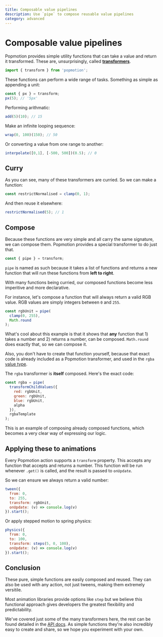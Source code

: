 ```yaml
---
title: Composable value pipelines
description: Use `pipe` to compose reusable value pipelines
category: advanced
---
```


# Composable value pipelines

Popmotion provides simple utility functions that can take a value and return it transformed. These are, unsurprisingly, called **[transformers](/api/transformers)**.

```javascript
import { transform } from 'popmotion';
```

These functions can perform a wide range of tasks. Something as simple as appending a unit:

```javascript
const { px } = transform;
px(5); // '5px'
```

Performing arithmatic:

```javascript
add(5)(10); // 15
```

Make an infinite looping sequence:

```javascript
wrap(0, 100)(150); // 50
```

Or converting a value from one range to another:

```javascript
interpolate([0,1], [-500, 500])(0.5); // 0
```

## Curry

As you can see, many of these transformers are curried. So we can make a function:

```javascript
const restrictNormalised = clamp(0, 1);
```

And then reuse it elsewhere:

```javascript
restrictNormalised(5); // 1
```

## Compose

Because these functions are very simple and all carry the same signature, we can compose them. Popmotion provides a special transformer to do just that.

```javascript
const { pipe } = transform;
```

`pipe` is named as such because it takes a list of functions and returns a new function that will run these functions from **left to right**.

With many functions being curried, our composed functions become less imperitive and more declarative.

For instance, let's compose a function that will always return a valid RGB value. RGB values are simply integers between `0` and `255`.

```javascript
const rgbUnit = pipe(
  clamp(0, 255),
  Math.round
);
```

What's cool about this example is that it shows that **any** function that 1) takes a number and 2) returns a number, can be composed. `Math.round` does exactly that, so we can compose it.

Also, you don't have to create that function yourself, because that exact code is already included as a Popmotion transformer, and used in the `rgba` [value type](/api/value-types).

The `rgba` transformer is **itself** composed. Here's the exact code:

```javascript
const rgba = pipe(
  transformChildValues({
    red: rgbUnit,
    green: rgbUnit,
    blue: rgbUnit,
    alpha
  }),
  rgbaTemplate
);
```

This is an example of composing already composed functions, which becomes a very clear way of expressing our logic.

## Applying these to animations

Every Popmotion action supports a `transform` property. This accepts any function that accepts and returns a number. This function will be run whenever `.get()` is called, and the result is passed to `onUpdate`.

So we can ensure we always return a valid number:

```javascript
tween({
  from: 0,
  to: 255,
  transform: rgbUnit,
  onUpdate: (v) => console.log(v)
}).start();
```

Or apply stepped motion to spring physics:

```javascript
physics({
  from: 0,
  to: 100,
  transform: steps(5, 0, 100),
  onUpdate: (v) => console.log(v)
}).start();
```

## Conclusion

These pure, simple functions are easily composed and reused. They can also be used with any action, not just tweens, making them extremely versitile.

Most animation libraries provide options like `step` but we believe this functional approach gives developers the greatest flexibility and predictability.

We've covered just some of the many transformers here, the rest can be found detailed in the [API docs](/api/transformers). As simple functions they're also incredibly easy to create and share, so we hope you experiment with your own.
